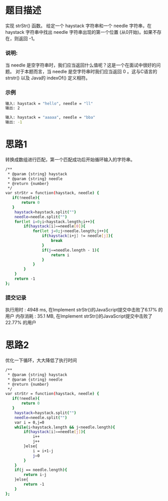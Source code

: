 # 题目描述

实现 strStr() 函数。
给定一个 haystack 字符串和一个 needle 字符串，在 haystack 字符串中找出 needle 字符串出现的第一个位置 (从0开始)。如果不存在，则返回  -1。

### 说明:

当 needle 是空字符串时，我们应当返回什么值呢？这是一个在面试中很好的问题。
对于本题而言，当 needle 是空字符串时我们应当返回 0 。这与C语言的 strstr() 以及 Java的 indexOf() 定义相符。

### 示例

``` bash
输入: haystack = "hello", needle = "ll"
输出: 2

输入: haystack = "aaaaa", needle = "bba"
输出: -1
```

# 思路1

转换成数组进行匹配，第一个匹配成功后开始循环输入的字符串。

``` bash
/**
 * @param {string} haystack
 * @param {string} needle
 * @return {number}
 */
var strStr = function(haystack, needle) {
   if(!needle){
       return 0
   }
    haystack=haystack.split("")
    needle=needle.split("")
    for(let i=0;i<haystack.length;i++){
        if(haystack[i]==needle[0]){
            for(let j=0;j<needle.length;j++){
                if(haystack[i+j] != needle[j]){
                    break
                }
                if(j==needle.length - 1){
                    return i
                }
            }
        }
    }
    return -1
};
```

### 提交记录
执行用时 : 4948 ms, 在Implement strStr()的JavaScript提交中击败了6.17% 的用户
内存消耗 : 35.1 MB, 在Implement strStr()的JavaScript提交中击败了22.77% 的用户

# 思路2

优化一下循环，大大降低了执行时间

``` bash
/**
 * @param {string} haystack
 * @param {string} needle
 * @return {number}
 */
var strStr = function(haystack, needle) {
   if(!needle){
       return 0
   }
    haystack=haystack.split("")
    needle=needle.split("")
    var i = 0,j=0
    while(i<haystack.length && j<needle.length){
        if(haystack[i]==needle[j]){
            i++
            j++
        }else{
            i = i+1-j
            j=0
        }
    }
    if(j == needle.length){
        return i-j
    }else{
        return -1
    }
};
```
